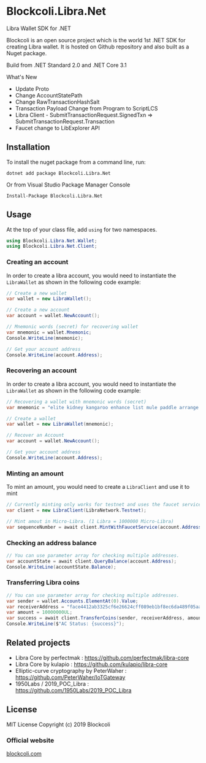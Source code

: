 # Blockcoli.Libra.Net
Libra Wallet SDK for .NET

Blockcoli is an open source project which is the world 1st .NET SDK for creating Libra wallet. It is hosted on Github repository and also built as a Nuget package. 

Build from .NET Standard 2.0 and .NET Core 3.1

What's New
- Update Proto
- Change AccountStatePath
- Change RawTransactionHashSalt
- Transaction Payload Change from Program to ScriptLCS
- Libra Client - SubmitTransactionRequest.SignedTxn => SubmitTransactionRequest.Transaction
- Faucet change to LibExplorer API

## Installation
To install the nuget package from a command line, run:

```
dotnet add package Blockcoli.Libra.Net
```

Or from Visual Studio Package Manager Console
```
Install-Package Blockcoli.Libra.Net
```

## Usage

At the top of your class file, add `using` for two namespaces.

```c#
using Blockcoli.Libra.Net.Wallet;
using Blockcoli.Libra.Net.Client;
```

### Creating an account

In order to create a libra account, you would need to instantiate the `LibraWallet` as shown in the following code example:

```c#
// Create a new wallet
var wallet = new LibraWallet();

// Create a new account
var account = wallet.NewAccount();

// Mnemonic words (secret) for recovering wallet
var mnemonic = wallet.Mnemonic;
Console.WriteLine(mnemonic);

// Get your account address
Console.WriteLine(account.Address);
```

### Recovering an account

In order to create a libra account, you would need to instantiate the `LibraWallet` as shown in the following code example:

```c#
// Recovering a wallet with mnemonic words (secret)
var mnemonic = "elite kidney kangaroo enhance list mule paddle arrange popular frown ahead carry endorse thunder toy broken absorb level surprise arrow analyst segment wave fat";

// Create a wallet
var wallet = new LibraWallet(mnemonic);

// Recover an Account
var account = wallet.NewAccount();

// Get your account address
Console.WriteLine(account.Address);
```

### Minting an amount
To mint an amount, you would need to create a `LibraClient` and use it to mint

```c#
// Currently minting only works for testnet and uses the faucet service.
var client = new LibraClient(LibraNetwork.Testnet);

// Mint amout in Micro-Libra. (1 Libra = 1000000 Micro-Libra)
var sequenceNumber = await client.MintWithFaucetService(account.Address, 1000000);
```

### Checking an address balance

```c#
// You can use parameter array for checking multiple addresses.
var accountState = await client.QueryBalance(account.Address);
Console.WriteLine(accountState.Balance);
```

### Transferring Libra coins

```c#
// You can use parameter array for checking multiple addresses.
var sender = wallet.Accounts.ElementAt(0).Value;
var receiverAddress = "face4412ab3325cf6e26624cff089eb1bf8ec6da489f05aad72a81de5ff7b5d1";
var amount = 10000000UL;
var success = await client.TransferCoins(sender, receiverAddress, amount);
Console.WriteLine($"AC Status: {success}");
```

Related projects
----------------

- Libra Core by perfectmak : https://github.com/perfectmak/libra-core
- Libra Core by kulapio : https://github.com/kulapio/libra-core
- Elliptic-curve cryptography by PeterWaher : https://github.com/PeterWaher/IoTGateway
- 1950Labs / 2019_POC_Libra : https://github.com/1950Labs/2019_POC_Libra

License
----------------
MIT License Copyright (c) 2019 Blockcoli

### Official website
[blockcoli.com](https://blockcoli.com)
